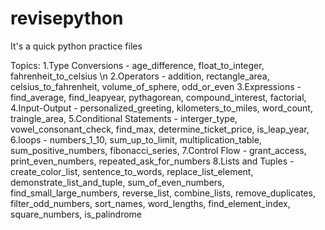 # revisepython

It's a quick python practice files

Topics:
1.Type Conversions - age_difference, float_to_integer, fahrenheit_to_celsius \n
2.Operators - addition, rectangle_area, celsius_to_fahrenheit, volume_of_sphere, odd_or_even
3.Expressions - find_average, find_leapyear, pythagorean, compound_interest, factorial,
4.Input-Output - personalized_greeting, kilometers_to_miles, word_count, traingle_area,
5.Conditional Statements - interger_type, vowel_consonant_check, find_max, determine_ticket_price, is_leap_year,
6.loops - numbers_1_10, sum_up_to_limit, multiplication_table, sum_positive_numbers, fibonacci_series,
7.Control Flow - grant_access, print_even_numbers, repeated_ask_for_numbers
8.Lists and Tuples - create_color_list, sentence_to_words, replace_list_element, demonstrate_list_and_tuple, sum_of_even_numbers, find_small_large_numbers, reverse_list, combine_lists, remove_duplicates, filter_odd_numbers, sort_names, word_lengths, find_element_index, square_numbers, is_palindrome
